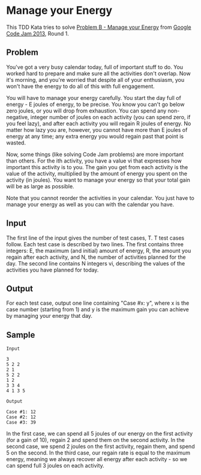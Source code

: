# Manage your Energy

This TDD Kata tries to solve [Problem B - Manage your Energy](https://code.google.com/codejam/contest/2418487/dashboard#s=p1)
from [Google Code Jam 2013](https://code.google.com/codejam), Round 1.

## Problem

You've got a very busy calendar today, full of important stuff to do. You worked hard to prepare and make sure all the activities don't overlap. Now it's morning, and you're worried that despite all of your enthusiasm, you won't have the energy to do all of this with full engagement.

You will have to manage your energy carefully. You start the day full of energy - E joules of energy, to be precise. You know you can't go below zero joules, or you will drop from exhaustion. You can spend any non-negative, integer number of joules on each activity (you can spend zero, if you feel lazy), and after each activity you will regain R joules of energy. No matter how lazy you are, however, you cannot have more than E joules of energy at any time; any extra energy you would regain past that point is wasted.

Now, some things (like solving Code Jam problems) are more important than others. For the ith activity, you have a value vi that expresses how important this activity is to you. The gain you get from each activity is the value of the activity, multiplied by the amount of energy you spent on the activity (in joules). You want to manage your energy so that your total gain will be as large as possible.

Note that you cannot reorder the activities in your calendar. You just have to manage your energy as well as you can with the calendar you have.

## Input

The first line of the input gives the number of test cases, T. T test cases follow. Each test case is described by two lines. The first contains three integers: E, the maximum (and initial) amount of energy, R, the amount you regain after each activity, and N, the number of activities planned for the day. The second line contains N integers vi, describing the values of the activities you have planned for today.

## Output

For each test case, output one line containing "Case #x: y", where x is the case number (starting from 1) and y is the maximum gain you can achieve by managing your energy that day.

## Sample

```
Input  	
 
3
5 2 2
2 1
5 2 2
1 2
3 3 4
4 1 3 5
```

```
Output 

Case #1: 12
Case #2: 12
Case #3: 39
```

In the first case, we can spend all 5 joules of our energy on the first activity (for a gain of 10), regain 2 and spend them on the second activity. In the second case, we spend 2 joules on the first activity, regain them, and spend 5 on the second. In the third case, our regain rate is equal to the maximum energy, meaning we always recover all energy after each activity - so we can spend full 3 joules on each activity.






